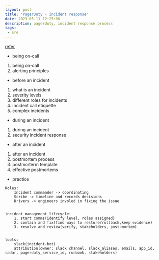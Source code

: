 ```yaml
---
layout: post
title: "PagerDuty - incident response"
date: 2023-05-11 12:25:06
description: pagerduty, incident response process
tags: 
 - sre
---
```

[refer](https://response.pagerduty.com)

- being on-call
1. being on-call
2. alerting principles

- before an incident
1. what is an incident
2. severity levels
3. different roles for incidents
4. incident call etiquette
5. complex incidents

- during an incident
1. during an incident
2. security incident response

- after an incident
1. after an incident
2. postmortem process
3. postmorterm template
4. effective postmortems


- practice
```
Roles:
    Incident commander -> coordinating
    Scribe -> timeline and records decisions
    Drivers -> engineers involed in fixing the issue


incident management lifecycle:
    1. start comms(identify level, roles assigned) 
    2. contain and fix(find ways to restore/rollback,keep evidence) 
    3. resolve and review(verify, stakeholders, post-mortem)


tools:
    slack(incident-bot)
    attribution(owner: slack channel, slack_aliases, emails, app_id, radar, pagerduty_service_id, runbook, stakeholders)
```
